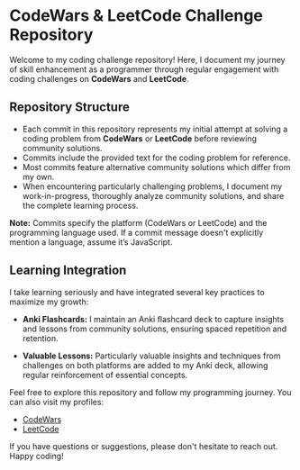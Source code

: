 # CodeWars & LeetCode Challenge Repository

Welcome to my coding challenge repository! Here, I document my journey of skill enhancement as a programmer through regular engagement with coding challenges on **CodeWars** and **LeetCode**.

## Repository Structure

* Each commit in this repository represents my initial attempt at solving a coding problem from **CodeWars** or **LeetCode** before reviewing community solutions.
* Commits include the provided text for the coding problem for reference.
* Most commits feature alternative community solutions which differ from my own.
* When encountering particularly challenging problems, I document my work-in-progress, thoroughly analyze community solutions, and share the complete learning process.

**Note:** Commits specify the platform (CodeWars or LeetCode) and the programming language used. If a commit message doesn't explicitly mention a language, assume it’s JavaScript.

## Learning Integration

I take learning seriously and have integrated several key practices to maximize my growth:

* **Anki Flashcards:** I maintain an Anki flashcard deck to capture insights and lessons from community solutions, ensuring spaced repetition and retention.

* **Valuable Lessons:** Particularly valuable insights and techniques from challenges on both platforms are added to my Anki deck, allowing regular reinforcement of essential concepts.

Feel free to explore this repository and follow my programming journey. You can also visit my profiles:

* [CodeWars](https://www.codewars.com/users/Fabiano.L)
* [LeetCode](https://leetcode.com/u/Fabaino/)

If you have questions or suggestions, please don't hesitate to reach out. Happy coding! 
